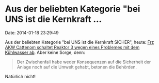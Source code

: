 Aus der beliebten Kategorie \"bei UNS ist die Kernkraft \...
============================================================

Date: 2014-01-18 23:29:49

Aus der beliebten Kategorie \"bei UNS ist die Kernkraft SICHER\", heute:
[Frz AKW Cattenom schaltet Reaktor 3 wegen eines Problemes mit dem
Kühlwasser
ab](http://www.wort.lu/de/view/zwischenfall-in-cattenom-reaktor-3-wurde-vom-netz-genommen-52da66f5e4b02ecc4ece16a8).
Aber keine Sorge, denn:

> Der Zwischenfall habe weder Konsequenzen auf die Sicherheit der Anlage
> noch auf die Umwelt gehabt, betonen die Behörden.

Natürlich nicht!
